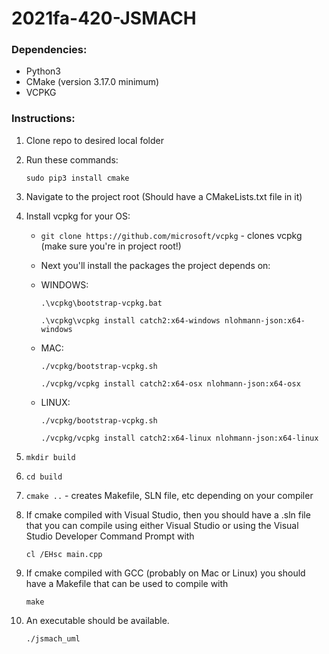 # 2021fa-420-JSMACH

### Dependencies:

- Python3
- CMake (version 3.17.0 minimum)
- VCPKG 

### Instructions:

1. Clone repo to desired local folder
2. Run these commands: 

    `sudo pip3 install cmake`

3. Navigate to the project root (Should have a CMakeLists.txt file in it)
4. Install vcpkg for your OS:

   - `git clone https://github.com/microsoft/vcpkg` - clones vcpkg (make sure you're in project root!)
   - Next you'll install the packages the project depends on:
   
   - WINDOWS:

        ```.\vcpkg\bootstrap-vcpkg.bat```

        ```.\vcpkg\vcpkg install catch2:x64-windows nlohmann-json:x64-windows ```

   - MAC:

        ```./vcpkg/bootstrap-vcpkg.sh```

        ```./vcpkg/vcpkg install catch2:x64-osx nlohmann-json:x64-osx ```

    - LINUX:

        ```./vcpkg/bootstrap-vcpkg.sh```

        ```./vcpkg/vcpkg install catch2:x64-linux nlohmann-json:x64-linux ```

5. `mkdir build`
6. `cd build`
5. `cmake ..` - creates Makefile, SLN file, etc depending on your compiler
6. If cmake compiled with Visual Studio, then you should have a .sln file that you can compile using either Visual Studio or using the Visual Studio Developer Command Prompt with 

    ```cl /EHsc main.cpp```

8. If cmake compiled with GCC (probably on Mac or Linux) you should have a Makefile that can be used to compile with 

    ```make```

9. An executable should be available.
    
    ```./jsmach_uml```

